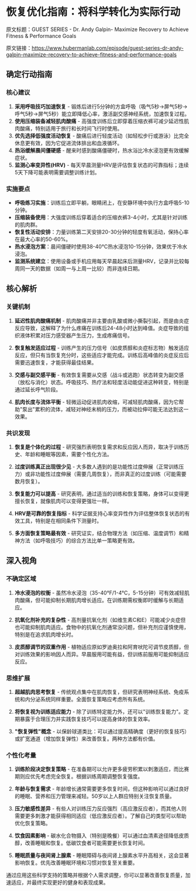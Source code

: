 # 恢复优化指南：将科学转化为实际行动

原文标题：GUEST SERIES - Dr. Andy Galpin- Maximize Recovery to Achieve Fitness & Performance Goals

原文链接：https://www.hubermanlab.com/episode/guest-series-dr-andy-galpin-maximize-recovery-to-achieve-fitness-and-performance-goals

<YouTube videoId="juD99_sPWGU" />

## 确定行动指南

### 核心建议
1. **采用呼吸技巧加速恢复** - 锻炼后进行5分钟的方盒呼吸（吸气5秒→屏气5秒→呼气5秒→屏气5秒）能立即降低心率，激活副交感神经系统，加速恢复过程。
2. **使用压缩装备减轻肌肉酸痛** - 高强度训练后立即穿着压缩衣裤可减少延迟性肌肉酸痛，特别适用于旅行和长时间飞行时使用。
3. **优先选择低强度活动恢复** - 酸痛后进行轻度活动（如轻松步行或游泳）比完全休息更有效，因为它促进流体排出和血液循环。
4. **热浴缓解晨间僵硬感** - 醒来时感到酸痛僵硬时，热水浴比冷水浸泡更有效缓解症状。
5. **监测心率变异性(HRV)** - 每天早晨测量HRV是评估恢复状态的可靠指标；连续5天下降可能表明需要调整训练计划。

### 实施要点
- **呼吸练习实施**：训练后立即平躺，眼睛闭上，在安静环境中执行方盒呼吸5-10分钟。
- **压缩装备使用**：大强度训练后穿着适合的压缩衣裤3-4小时，尤其是针对训练的肌肉群。
- **恢复性活动安排**：力量训练第二天安排20-30分钟的轻度有氧活动，保持心率在最大心率的50-60%。
- **热水浸泡方案**：晨间僵硬时使用38-40°C热水浸泡10-15分钟，效果优于冷水浸泡。
- **监测系统建立**：使用设备或手机应用每天早晨起床后测量HRV，记录并比较每周同一天的数据（如周一与上周一比较）而非连续日期。

## 核心解析

### 关键机制
1. **延迟性肌肉酸痛机制** - 肌肉酸痛并非主要由乳酸或微小撕裂引起，而是由炎症反应导致，这解释了为什么疼痛在训练后24-48小时达到峰值。炎症导致的组织液体积累对压力感受器产生压力，生成疼痛信号。

2. **恢复触发适应过程** - 训练产生的压力信号（如皮质醇和炎症标志物）触发适应反应，但只有当恢复充分时，这些适应才能完成。训练后高峰值的炎症反应后需要迅速恢复，才能获得最佳结果。

3. **交感与副交感平衡** - 有效恢复需要从交感（战斗或逃跑）状态转变为副交感（放松与消化）状态。呼吸技巧、热疗法和轻度活动能促进这种转变，特别是通过延长呼气阶段。

4. **肌肉长度与流体平衡** - 轻微运动促进肌肉收缩，可减轻肌肉酸痛，因为它帮助"泵出"累积的流体，减轻对神经末梢的压力，而被动拉伸可能无法达到这一效果。

### 共识发现
1. **恢复是个体化的过程** - 研究强烈表明恢复需求和反应因人而异，取决于训练历史、年龄和睡眠等因素，需要个性化方法。

2. **过度训练真正出现很少见** - 大多数人遇到的是功能性过度伸展（正常训练压力）或非功能性过度伸展（需要几周恢复），而非真正的过度训练（可能需要数月恢复）。

3. **恢复能力可以提高** - 研究表明，通过适当的训练和恢复策略，身体可以变得更擅长恢复，就像肌肉可以变得更强壮一样。

4. **HRV是可靠的恢复指标** - 科学证据支持心率变异性作为评估整体恢复状态的有效工具，特别是在相同条件下测量时。

5. **多方面恢复策略最有效** - 研究证实，结合物理方法（如压缩、温度调节）和精神方法（如呼吸技巧）的综合方法比单一策略更有效。

## 深入视角

### 不确定区域
1. **冷水浸泡的权衡** - 虽然冷水浸泡（35-40°F/1-4°C，5-15分钟）可有效减轻肌肉酸痛，但可能抑制长期肌肉增长适应。在训练期需权衡即时缓解与长期适应。

2. **抗氧化剂补充的复杂性** - 高剂量抗氧化剂（如维生素C和E）可能减少炎症但也可能抑制肌肉适应。食物中的抗氧化剂通常没问题，但补充剂应谨慎使用，特别是在追求肌肉增长时。

3. **皮质醇调节的双重作用** - 植物适应原如罗迪奥拉和阿育吠陀可调节皮质醇，但对训练效果的影响因人而异。早晨服用可能有益，但训练前服用可能抑制适应反应。

### 思维扩展
1. **超越肌肉思考恢复** - 传统观点集中在肌肉恢复，但研究表明神经系统、免疫系统和内分泌系统同样重要。全面恢复策略应考虑所有系统。

2. **将恢复视为训练适应能力** - 除了训练特定能力外，还可以"训练恢复能力"。定期暴露于合理压力并实践恢复技巧可以提高身体的恢复效率。

3. **"恢复弹性"概念** - 以保龄球道类比：可以通过提高精确度（更好的恢复技巧）或扩宽通道（增加恢复弹性）来改善恢复。两种方法都有价值。

### 个性化考量
1. **训练阶段决定恢复策略** - 在准备期可以允许更多疲劳积累以刺激适应，而比赛期则应优先考虑完全恢复。根据训练周期调整恢复强度。

2. **年龄与恢复需求** - 年龄增长通常需要更多恢复时间，但这种影响可以通过良好的睡眠、营养和压力管理来减轻。50岁以上人群应特别关注恢复质量。

3. **压力敏感性差异** - 有些人对训练压力反应强烈（高应激反应者），而其他人则需要更多刺激才能获得相同适应（低应激反应者）。了解自己的类型可以帮助优化恢复策略。

4. **饮食因素影响** - 碳水化合物摄入（特别是晚餐）可以通过血清素途径降低皮质醇，改善睡眠和恢复。低碳饮食者可能需要更长恢复时间。

5. **睡眠质量与夜间肾上腺素** - 睡眠障碍与夜间肾上腺素水平升高相关，这会显著影响恢复。优先改善睡眠环境和习惯对恢复至关重要。

通过应用这些科学支持的策略并根据个人需求调整，你可以显著改善恢复质量，加速适应，并最终实现更好的健身和表现成果。
